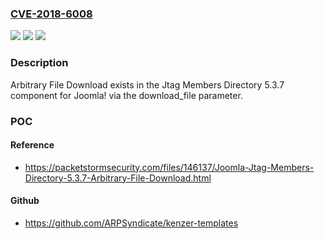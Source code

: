 ### [CVE-2018-6008](https://cve.mitre.org/cgi-bin/cvename.cgi?name=CVE-2018-6008)
![](https://img.shields.io/static/v1?label=Product&message=n%2Fa&color=blue)
![](https://img.shields.io/static/v1?label=Version&message=n%2Fa&color=blue)
![](https://img.shields.io/static/v1?label=Vulnerability&message=n%2Fa&color=brighgreen)

### Description

Arbitrary File Download exists in the Jtag Members Directory 5.3.7 component for Joomla! via the download_file parameter.

### POC

#### Reference
- https://packetstormsecurity.com/files/146137/Joomla-Jtag-Members-Directory-5.3.7-Arbitrary-File-Download.html

#### Github
- https://github.com/ARPSyndicate/kenzer-templates

